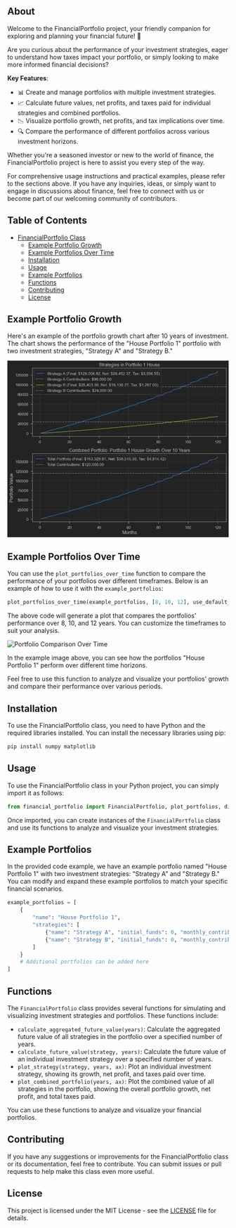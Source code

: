 ## About

Welcome to the FinancialPortfolio project, your friendly companion for exploring and planning your financial future! 🚀

Are you curious about the performance of your investment strategies, eager to understand how taxes impact your portfolio, or simply looking to make more informed financial decisions? 

**Key Features**:

- 📊 Create and manage portfolios with multiple investment strategies.
- 📈 Calculate future values, net profits, and taxes paid for individual strategies and combined portfolios.
- 📉 Visualize portfolio growth, net profits, and tax implications over time.
- 🔍 Compare the performance of different portfolios across various investment horizons.

Whether you're a seasoned investor or new to the world of finance, the FinancialPortfolio project is here to assist you every step of the way. 

For comprehensive usage instructions and practical examples, please refer to the sections above. If you have any inquiries, ideas, or simply want to engage in discussions about finance, feel free to connect with us or become part of our welcoming community of contributors.



## Table of Contents
- [FinancialPortfolio Class](#financialportfolio-class)
  - [Example Portfolio Growth](#example-portfolio-growth)
  - [Example Portfolios Over Time](#example-portfolios-over-time)
  - [Installation](#installation)
  - [Usage](#usage)
  - [Example Portfolios](#example-portfolios)
  - [Functions](#functions)
  - [Contributing](#contributing)
  - [License](#license)

## Example Portfolio Growth

Here's an example of the portfolio growth chart after 10 years of investment. The chart shows the performance of the "House Portfolio 1" portfolio with two investment strategies, "Strategy A" and "Strategy B."

![Portfolio Growth Example](Photos/Example1.png)

## Example Portfolios Over Time

You can use the `plot_portfolios_over_time` function to compare the performance of your portfolios over different timeframes. Below is an example of how to use it with the `example_portfolios`:

```python
plot_portfolios_over_time(example_portfolios, [8, 10, 12], use_default_size=True)
````

The above code will generate a plot that compares the portfolios' performance over 8, 10, and 12 years. You can customize the timeframes to suit your analysis.

![Portfolio Comparison Over Time](Photos/Example2.png)

In the example image above, you can see how the portfolios "House Portfolio 1" perform over different time horizons.

Feel free to use this function to analyze and visualize your portfolios' growth and compare their performance over various periods.

## Installation

To use the FinancialPortfolio class, you need to have Python and the required libraries installed. You can install the necessary libraries using pip:

```bash
pip install numpy matplotlib
```

## Usage

To use the FinancialPortfolio class in your Python project, you can simply import it as follows:

```python
from financial_portfolio import FinancialPortfolio, plot_portfolios, display_initial_funds_and_contributions_table
```

Once imported, you can create instances of the `FinancialPortfolio` class and use its functions to analyze and visualize your investment strategies.

## Example Portfolios

In the provided code example, we have an example portfolio named "House Portfolio 1" with two investment strategies: "Strategy A" and "Strategy B." You can modify and expand these example portfolios to match your specific financial scenarios.

```python
example_portfolios = [
    {
        "name": "House Portfolio 1",
        "strategies": [
            {"name": "Strategy A", "initial_funds": 0, "monthly_contribution": 800, "annual_rate": 6, "variance": 1, "is_taxable": True, "tax_rate": 10, "compounding_frequency": 6},
            {"name": "Strategy B", "initial_funds": 0, "monthly_contribution": 200, "annual_rate": 8, "variance": 1.5, "is_taxable": True, "tax_rate": 10, "compounding_frequency": 6}
        ]
    }
    # Additional portfolios can be added here
]
```

## Functions

The `FinancialPortfolio` class provides several functions for simulating and visualizing investment strategies and portfolios. These functions include:

- `calculate_aggregated_future_value(years)`: Calculate the aggregated future value of all strategies in the portfolio over a specified number of years.
- `calculate_future_value(strategy, years)`: Calculate the future value of an individual investment strategy over a specified number of years.
- `plot_strategy(strategy, years, ax)`: Plot an individual investment strategy, showing its growth, net profit, and taxes paid over time.
- `plot_combined_portfolio(years, ax)`: Plot the combined value of all strategies in the portfolio, showing the overall portfolio growth, net profit, and total taxes paid.

You can use these functions to analyze and visualize your financial portfolios.

## Contributing

If you have any suggestions or improvements for the FinancialPortfolio class or its documentation, feel free to contribute. You can submit issues or pull requests to help make this class even more useful.

## License

This project is licensed under the MIT License - see the [LICENSE](LICENSE) file for details.

